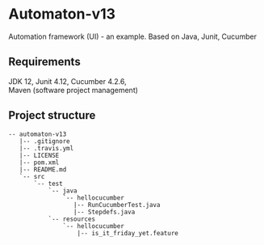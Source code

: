 # Automaton-v13
Automation framework (UI) - an example. Based on Java, Junit, Cucumber

## Requirements
JDK 12, Junit 4.12, Cucumber 4.2.6, <br>
Maven (software project management) <br>

## Project structure
```text
-- automaton-v13
   |-- .gitignore
   |-- .travis.yml
   |-- LICENSE
   |-- pom.xml
   |-- README.md
   `-- src
       `-- test
           `-- java
               `-- hellocucumber
                  |-- RunCucumberTest.java
                  |-- Stepdefs.java
           `-- resources
               `-- hellocucumber
                   |-- is_it_friday_yet.feature
```
